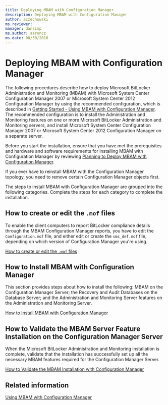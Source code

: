 ```yaml
---
title: Deploying MBAM with Configuration Manager
description: Deploying MBAM with Configuration Manager
author: aczechowski
ms.reviewer: 
manager: dansimp
ms.author: aaroncz
ms.date: 08/30/2016
---
```



# Deploying MBAM with Configuration Manager


The following procedures describe how to deploy Microsoft BitLocker Administration and Monitoring (MBAM) with Microsoft System Center Configuration Manager 2007 or Microsoft System Center 2012 Configuration Manager by using the recommended configuration, which is described in [Getting Started - Using MBAM with Configuration Manager](getting-started---using-mbam-with-configuration-manager.md). The recommended configuration is to install the Administration and Monitoring features on one or more Microsoft BitLocker Administration and Monitoring servers, and install Microsoft System Center Configuration Manager 2007 or Microsoft System Center 2012 Configuration Manager on a separate server.

Before you start the installation, ensure that you have met the prerequisites and hardware and software requirements for installing MBAM with Configuration Manager by reviewing [Planning to Deploy MBAM with Configuration Manager](planning-to-deploy-mbam-with-configuration-manager-2.md).

If you ever have to reinstall MBAM with the Configuration Manager topology, you need to remove certain Configuration Manager objects first.

The steps to install MBAM with Configuration Manager are grouped into the following categories. Complete the steps for each category to complete the installation.

## How to create or edit the `.mof` files


To enable the client computers to report BitLocker compliance details through the MBAM Configuration Manager reports, you have to edit the `Configuration.mof` file, and either edit or create the `sms_def.mof` file, depending on which version of Configuration Manager you're using.

[How to create or edit the `.mof` files](how-to-create-or-edit-the-mof-files.md)

## How to Install MBAM with Configuration Manager


This section provides steps about how to install the following: MBAM on the Configuration Manager Server; the Recovery and Audit Databases on the Database Server; and the Administration and Monitoring Server features on the Administration and Monitoring Server.

[How to Install MBAM with Configuration Manager](how-to-install-mbam-with-configuration-manager.md)

## How to Validate the MBAM Server Feature Installation on the Configuration Manager Server


When the Microsoft BitLocker Administration and Monitoring installation is complete, validate that the installation has successfully set up all the necessary MBAM features required for the Configuration Manager Server.

[How to Validate the MBAM Installation with Configuration Manager](how-to-validate-the-mbam-installation-with-configuration-manager.md)

## Related information

[Using MBAM with Configuration Manager](using-mbam-with-configuration-manager.md)
